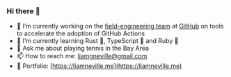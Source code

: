 ### Hi there 👋

- 🔭 I’m currently working on the [field-engineering team](https://github.com/orgs/github/teams/field-engineering) at [GitHub](http://github.com/github) on tools to accelerate the adoption of GitHub Actions
- 🌱 I’m currently learning Rust 🦀, TypeScript 💙 and Ruby 💎
- 🎾 Ask me about playing tennis in the Bay Area
- 📫 How to reach me: liamgneville@gmail.com
- 👋 Portfolio: [https://liamneville.me](https://liamneville.me)
